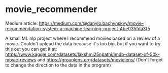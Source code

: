 # movie_recommender
Medium article: https://medium.com/@danylo.bachynskyy/movie-recommendation-system-a-machine-learning-project-4be035fda3f5  

A small ML nlp project where I  recommend movies based on a review of a movie. 
Couldn't upload the data because it's too big, but if you want to try this out you can get it at: https://www.kaggle.com/datasets/lakshmi25npathi/imdb-dataset-of-50k-movie-reviews and https://grouplens.org/datasets/movielens/
(Don't forget to change the direction to the data in the program)
